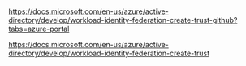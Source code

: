 # 

https://docs.microsoft.com/en-us/azure/active-directory/develop/workload-identity-federation-create-trust-github?tabs=azure-portal

https://docs.microsoft.com/en-us/azure/active-directory/develop/workload-identity-federation-create-trust
